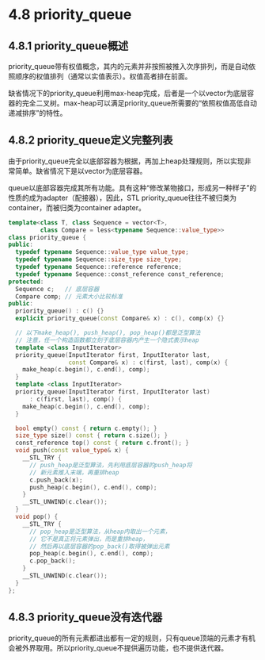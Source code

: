 # 4.8 priority_queue

## 4.8.1 priority_queue概述

priority_queue带有权值概念，其内的元素并非按照被推入次序排列，而是自动依照顺序的权值排列（通常以实值表示）。权值高者排在前面。

缺省情况下的priority_queue利用max-heap完成，后者是一个以vector为底层容器的完全二叉树。max-heap可以满足priority_queue所需要的“依照权值高低自动递减排序”的特性。

## 4.8.2 priority_queue定义完整列表

由于priority_queue完全以底部容器为根据，再加上heap处理规则，所以实现非常简单。缺省情况下是以vector为底层容器。

queue以底部容器完成其所有功能。具有这种“修改某物接口，形成另一种样子”的性质的成为adapter（配接器），因此，STL priority_queue往往不被归类为container，而被归类为container adapter。

```cpp
template<class T, class Sequence = vector<T>, 
         class Compare = less<typename Sequence::value_type>>
class priority_queue {
public:
  typedef typename Sequence::value_type value_type;
  typedef typename Sequence::size_type size_type;
  typedef typename Sequence::reference reference;
  typedef typename Sequence::const_reference const_reference;
protected:
  Sequence c;   // 底层容器
  Compare comp; // 元素大小比较标准
public:
  priority_queue() : c() {}
  explicit priority_queue(const Compare& x) : c(), comp(x) {}

  // 以下make_heap(), push_heap(), pop_heap()都是泛型算法
  // 注意，任一个构造函数都立刻于底层容器内产生一个隐式表示heap
  template <class InputIterator>
  priority_queue(InputIterator first, InputIterator last,
                 const Compare& x) : c(first, last), comp(x) {
    make_heap(c.begin(), c.end(), comp);
  }
  template <class InputIterator>
  priority_queue(InputIterator first, InputIterator last)
      : c(first, last), comp() {
    make_heap(c.begin(), c.end(), comp);
  }

  bool empty() const { return c.empty(); }
  size_type size() const { return c.size(); }
  const_reference top() const { return c.front(); }
  void push(const value_type& x) {
    __STL_TRY {
      // push_heap是泛型算法，先利用底层容器的push_heap将
      // 新元素推入末端，再重排heap
      c.push_back(x);
      push_heap(c.begin(), c.end(), comp);
    }
    __STL_UNWIND(c.clear());
  }
  void pop() {
    __STL_TRY {
      // pop_heap是泛型算法，从heap内取出一个元素，
      // 它不是真正将元素弹出，而是重排heap，
      // 然后再以底层容器的pop_back()取得被弹出元素
      pop_heap(c.begin(), c.end(), comp);
      c.pop_back();
    }
    __STL_UNWIND(c.clear());
  }
};
```

## 4.8.3 priority_queue没有迭代器

priority_queue的所有元素都进出都有一定的规则，只有queue顶端的元素才有机会被外界取用。所以priority_queue不提供遍历功能，也不提供迭代器。
